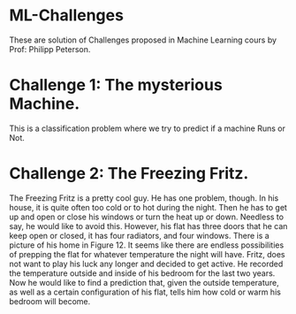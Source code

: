 # ML-Challenges
These are solution of Challenges proposed in Machine Learning cours by Prof: Philipp Peterson.

# Challenge 1: The mysterious Machine.
This is a classification problem where we try to predict if a machine Runs or Not.

# Challenge 2: The Freezing Fritz.
The Freezing Fritz is a pretty cool guy. He has one problem, though. In his house, it is quite often too cold
or to hot during the night. Then he has to get up and open or close his windows or turn the heat up or
down. Needless to say, he would like to avoid this.
However, his flat has three doors that he can keep open or closed, it has four radiators, and four windows.
There is a picture of his home in Figure 12. It seems like there are endless possibilities of prepping the flat
for whatever temperature the night will have.
Fritz, does not want to play his luck any longer and decided to get active. He recorded the temperature
outside and inside of his bedroom for the last two years. Now he would like to find a prediction that,
given the outside temperature, as well as a certain configuration of his flat, tells him how cold or warm
his bedroom will become.
